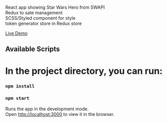 React app showing Star Wars Hero from SWAPI <br>
Redux to sate management <br>
SCSS/Styled component for style <br>
token generator store in Redux store <br>

[Live Demo](https://st4r-w4rs-encyclopedia.herokuapp.com/)

## Available Scripts

In the project directory, you can run:
=======

### `npm install`

### `npm start`

Runs the app in the development mode.\
Open [http://localhost:3000](http://localhost:3000) to view it in the browser.
